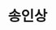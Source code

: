 ---
layout: hubs
key: Q56803925
title: 송인상
name: 송인상
image: 
description: 대한민국의 전 재무장관
score: 0.0049684365377796035
degree: 3
---